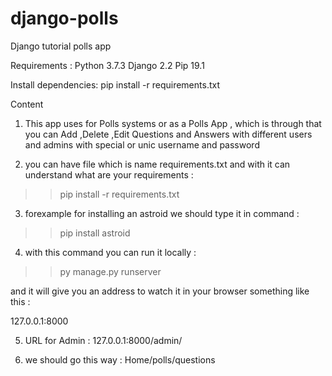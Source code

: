 django-polls
============
Django tutorial polls app



Requirements :
Python 3.7.3
Django 2.2
Pip 19.1




Install dependencies:
pip install -r requirements.txt



Content 

1. This app uses for Polls systems or as a Polls App ,
which is through that you can Add ,Delete ,Edit Questions and Answers with different users and admins with special or unic 
username and password 

2. you can have file which is name requirements.txt and with it can understand what are your requirements :

>>pip install -r requirements.txt


3. forexample for installing an astroid we should type it in command :

>>pip install astroid


4. with this command you can run it locally :
>>py manage.py runserver

and it will give you an address to watch it in your browser something like this :

127.0.0.1:8000


5. URL for Admin :
127.0.0.1:8000/admin/



6. we should go this way :
Home/polls/questions 
